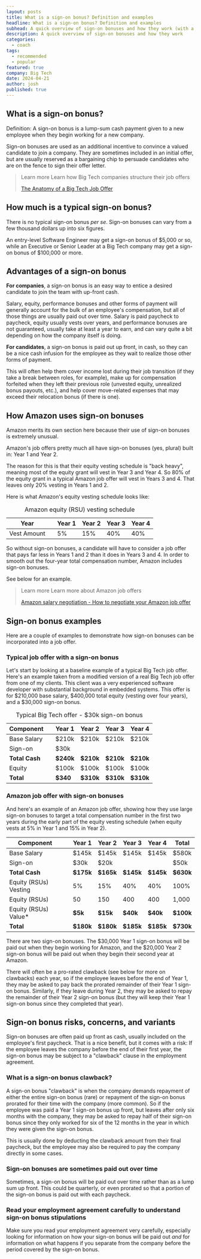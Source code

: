 ```yaml
---
layout: posts
title: What is a sign-on bonus? Definition and examples
headline: What is a sign-on bonus? Definition and examples
subhead: A quick overview of sign-on bonuses and how they work (with a focus on Big Tech)
description: A quick overview of sign-on bonuses and how they work
categories:
  - coach
tags:
  - recommended
  - popular
featured: true
company: Big Tech
date: 2024-04-21
author: josh
published: true
---
```

## What is a sign-on bonus?

Definition: A sign-on bonus is a lump-sum cash payment given to a new employee when they begin working for a new company.

Sign-on bonuses are used as an additional incentive to convince a valued candidate to join a company. They are sometimes included in an initial offer, but are usually reserved as a bargaining chip to persuade candidates who are on the fence to sign their offer letter.

<blockquote class="ico link-callout">
  <p><span>Learn more</span> Learn how Big Tech companies structure their job offers</p>
  <p><a href="/big-tech-job-offer-overview/">The Anatomy of a Big Tech Job Offer <i class="fas fa-angle-double-right"></i></a></p>
</blockquote>

## How much is a typical sign-on bonus?

There is no typical sign-on bonus _per se_. Sign-on bonuses can vary from a few thousand dollars up into six figures.

An entry-level Software Engineer may get a sign-on bonus of $5,000 or so, while an Executive or Senior Leader at a Big Tech company may get a sign-on bonus of $100,000 or more.


## Advantages of a sign-on bonus

**For companies**, a sign-on bonus is an easy way to entice a desired candidate to join the team with up-front cash.

Salary, equity, performance bonuses and other forms of payment will generally account for the bulk of an employee's compensation, but all of those things are usually paid out over time. Salary is paid paycheck to paycheck, equity usually vests over years, and performance bonuses are not guaranteed, usually take at least a year to earn, and can vary quite a bit depending on how the company itself is doing.

**For candidates**, a sign-on bonus is paid out up front, in cash, so they can be a nice cash infusion for the employee as they wait to realize those other forms of payment.

This will often help them cover income lost during their job transition (if they take a break between roles, for example), make up for compensation forfeited when they left their previous role (unvested equity, unrealized bonus payouts, etc.), and help cover move-related expenses that may exceed their relocation bonus (if there is one).

## How Amazon uses sign-on bonuses

Amazon merits its own section here because their use of sign-on bonuses is extremely unusual.

Amazon's job offers pretty much all have sign-on bonuses (yes, plural) built in: Year 1 and Year 2.

The reason for this is that their equity vesting schedule is "back heavy", meaning most of the equity grant will vest in Year 3 and Year 4. So 80% of the equity grant in a typical Amazon job offer will vest in Years 3 and 4. That leaves only 20% vesting in Years 1 and 2.

Here is what Amazon's equity vesting schedule looks like:


<table>
	<caption>Amazon equity (RSU) vesting schedule</caption>
	<thead>
		<tr><th>Year</th><th></th><th>Year 1</th><th>Year 2</th><th>Year 3</th><th>Year 4</th></tr>
	</thead>
	<tbody>
		<tr><td>Vest Amount</td><td></td><td>5%</td><td>15%</td><td>40%</td><td>40%</td></tr>
	</tbody>
</table>

So without sign-on bonuses, a candidate will have to consider a job offer that pays far less in Years 1 and 2 than it does in Years 3 and 4. In order to smooth out the four-year total compensation number, Amazon includes sign-on bonuses.

See below for an example.

<blockquote class="ico link-callout">
  <p><span>Learn more</span> Learn more about Amazon job offers</p>
  <p><a href="/amazon-salary-negotiation/">Amazon salary negotiation - How to negotiate your Amazon job offer <i class="fas fa-angle-double-right"></i></a></p>
</blockquote>

## Sign-on bonus examples

Here are a couple of examples to demonstrate how sign-on bonuses can be incorporated into a job offer.

### Typical job offer with a sign-on bonus

Let's start by looking at a baseline example of a typical Big Tech job offer. Here's an example taken from a modified version of a real Big Tech job offer from one of my clients. This client was a very experienced software developer with substantial background in embedded systems. This offer is for $210,000 base salary, $400,000 total equity (vesting over four years), and a $30,000 sign-on bonus.

<table>
	<caption>Typical Big Tech offer - $30k sign-on bonus</caption>
	<thead>
		<tr><th>Component</th><th></th><th>Year 1</th><th>Year 2</th><th>Year 3</th><th>Year 4</th></tr>
	</thead>
	<tbody>
		<tr><td>Base Salary</td><td></td><td>$210k</td><td>$210k</td><td>$210k</td><td>$210k</td></tr>
		<tr><td>Sign-on</td><td></td><td>$30k</td><td></td><td></td><td></td></tr>
		<tr><td><strong>Total Cash</strong></td><td></td><td><strong>$240k</strong></td><td><strong>$210k</strong></td><td><strong>$210k</strong></td><td><strong>$210k</strong></td></tr>
		<tr><td>Equity</td><td></td><td>$100k</td><td>$100k</td><td>$100k</td><td>$100k</td></tr>
		<tr><td><strong>Total</strong> </td><td></td><td><strong>$340</strong></td><td><strong>$310k</strong></td><td><strong>$310k</strong></td><td><strong>$310k</strong></td></tr>
	</tbody>
</table>

### Amazon job offer with sign-on bonuses

And here's an example of an Amazon job offer, showing how they use large sign-on bonuses to target a total compensation number in the first two years during the early part of the equity vesting schedule (when equity vests at 5% in Year 1 and 15% in Year 2).

<table>
	<thead>
		<tr><th>Component</th><th></th><th>Year 1</th><th>Year 2</th><th>Year 3</th><th>Year 4</th><th>Total</th></tr>
	</thead>
	<tbody>
		<tr><td>Base Salary</td><td></td><td>$145k</td><td>$145k</td><td>$145k</td><td>$145k</td><td>$580k</td></tr>
		<tr><td>Sign-on</td><td></td><td>$30k</td><td>$20k</td><td></td><td></td><td>$50k</td></tr>
		<tr><td><strong>Total Cash</strong></td><td></td><td><strong>$175k</strong></td><td><strong>$165k</strong></td><td><strong>$145k</strong></td><td><strong>$145k</strong></td><td><strong>$630k</strong></td></tr>
		<tr><td>Equity (RSUs) Vesting</td><td></td><td>5%</td><td>15%</td><td>40%</td><td>40%</td><td>100%</td></tr>
		<tr><td>Equity (RSUs) </td><td></td><td>50</td><td>150</td><td>400</td><td>400</td><td>1,000</td></tr>
		<tr><td>Equity (RSUs) Value* </td><td></td><td><strong>$5k</strong></td><td><strong>$15k</strong></td><td><strong>$40k</strong></td><td><strong>$40k</strong></td><td><strong>$100k</strong></td></tr>
		<tr><td><strong>Total</strong> </td><td></td><td><strong>$180k</strong></td><td><strong>$180k</strong></td><td><strong>$185k</strong></td><td><strong>$185k</strong></td><td><strong>$730k</strong></td></tr>
	</tbody>
</table>

There are two sign-on bonuses. The $30,000 Year 1 sign-on bonus will be paid out when they begin working for Amazon, and the $20,000 Year 2 sign-on bonus will be paid out when they begin their second year at Amazon.

There will often be a pro-rated clawback (see below for more on clawbacks) each year, so if the employee leaves before the end of Year 1, they may be asked to pay back the prorated remainder of their Year 1 sign-on bonus. Similarly, if they leave during Year 2, they may be asked to repay the remainder of their Year 2 sign-on bonus (but they will keep their Year 1 sign-on bonus since they completed that year).

## Sign-on bonus risks, concerns, and variants

Sign-on bonuses are often paid up front as cash, usually included on the employee's first paycheck. That is a nice benefit, but it comes with a risk: If the employee leaves the company before the end of their first year, the sign-on bonus may be subject to a "clawback" clause in the employment agreement.

### What is a sign-on bonus clawback?

A sign-on bonus "clawback" is when the company demands repayment of either the entire sign-on bonus (rare) or repayment of the sign-on bonus prorated for their time with the company (more common). So if the employee was paid a Year 1 sign-on bonus up front, but leaves after only six months with the company, they may be asked to repay half of their sign-on bonus since they only worked for six of the 12 months in the year in which they were given the sign-on bonus.

This is usually done by deducting the clawback amount from their final paycheck, but the employee may also be required to pay the company directly in some cases.

### Sign-on bonuses are sometimes paid out over time

Sometimes, a sign-on bonus will be paid out over time rather than as a lump sum up front. This could be quarterly, or even prorated so that a portion of the sign-on bonus is paid out with each paycheck.

### Read your employment agreement carefully to understand sign-on bonus stipulations

Make sure you read your employment agreement very carefully, especially looking for information on how your sign-on bonus will be paid out _and_ for information on what happens if you separate from the company before the period covered by the sign-on bonus.